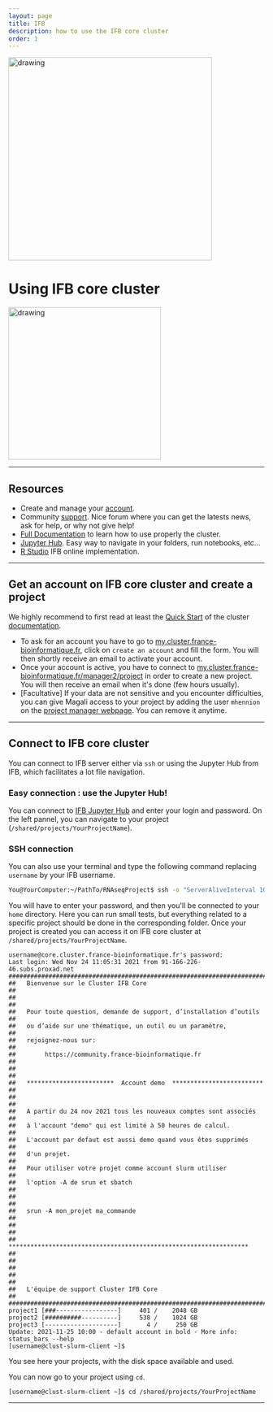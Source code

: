 ```yaml
---
layout: page
title: IFB
description: how to use the IFB core cluster
order: 1
---
```


<img src="{{site.baseurl}}/images/banner.png" alt="drawing" width="400"/>

# Using IFB core cluster 

<img src="{{site.baseurl}}/images/ifb.png" alt="drawing" width="300" align=right/>

---
## Resources 
  - Create and manage your [account](https://my.cluster.france-bioinformatique.fr/manager2/login).  
  - Community [support](https://community.cluster.france-bioinformatique.fr). Nice forum where you can get the latests news, ask for help, or why not give help!   
  - [Full Documentation](https://ifb-elixirfr.gitlab.io/cluster/doc/) to learn how to use properly the cluster.
  - [Jupyter Hub](https://jupyterhub.cluster.france-bioinformatique.fr). Easy way to navigate in your folders, run notebooks, etc...
  - [R Studio](https://rstudio.cluster.france-bioinformatique.fr/) IFB online implementation.   


---
## Get an account on IFB core cluster and create a project

We highly recommend to first read at least the [Quick Start](https://ifb-elixirfr.gitlab.io/cluster/doc/quick-start/) of the cluster [documentation](https://ifb-elixirfr.gitlab.io/cluster/doc/). 

- To ask for an account you have to go to [my.cluster.france-bioinformatique.fr](https://my.cluster.france-bioinformatique.fr/manager2/login), click on `create an account` and fill the form. You will then shortly receive an email to activate your account.  
- Once your account is active, you have to connect to [my.cluster.france-bioinformatique.fr/manager2/project](https://my.cluster.france-bioinformatique.fr/manager2/project) in order to create a new project. You will then receive an email when it's done (few hours usually). 
- [Facultative] If your data are not sensitive and you encounter difficulties, you can give Magali access to your project by adding the user `mhennion` on the [project manager webpage](https://my.cluster.france-bioinformatique.fr/manager2/project). You can remove it anytime. 


---
## Connect to IFB core cluster
You can connect to IFB server either via `ssh` or using the Jupyter Hub from IFB, which facilitates a lot file navigation. 

### Easy connection : use the Jupyter Hub!
You can connect to [IFB Jupyter Hub](https://jupyterhub.cluster.france-bioinformatique.fr/) and enter your login and password. On the left pannel, you can navigate to your project (`/shared/projects/YourProjectName`). 


### SSH connection 
You can also use your terminal and type the following command replacing `username` by your IFB username. 

```bash
You@YourComputer:~/PathTo/RNAseqProject$ ssh -o "ServerAliveInterval 10" -X username@core.cluster.france-bioinformatique.fr
```

You will have to enter your password, and then you'll be connected to your `home` directory. Here you can run small tests, but everything related to a specific project should be done in the corresponding folder. Once your project is created you can access it on IFB core cluster at `/shared/projects/YourProjectName`. 

```
username@core.cluster.france-bioinformatique.fr's password: 
Last login: Wed Nov 24 11:05:31 2021 from 91-166-226-46.subs.proxad.net
#############################################################################
##   Bienvenue sur le Cluster IFB Core                                     ##
##                                                                         ##
##   Pour toute question, demande de support, d’installation d’outils      ##
##   ou d’aide sur une thématique, un outil ou un paramètre,               ##
##   rejoignez-nous sur:                                                   ##
##        https://community.france-bioinformatique.fr                      ##
##                                                                         ##
##   ************************  Account demo  *************************     ##  
##                                                                         ##
##   A partir du 24 nov 2021 tous les nouveaux comptes sont associés       ##
##   à l'account "demo" qui est limité à 50 heures de calcul.              ##
##   L'account par defaut est aussi demo quand vous êtes supprimés         ##
##   d'un projet.                                                          ##
##   Pour utiliser votre projet comme account slurm utiliser               ##
##   l'option -A de srun et sbatch                                         ##
##                                                                         ##
##   srun -A mon_projet ma_commande                                        ##
##                                                                         ##
##   ******************************************************************    ##
##                                                                         ##
##                                                                         ##
##   L'équipe de support Cluster IFB Core                                  ##
#############################################################################
project1 [###-----------------]     401 /    2048 GB
project2 [##########----------]     538 /    1024 GB
project3 [--------------------]       4 /     250 GB
Update: 2021-11-25 10:00 - default account in bold - More info: status_bars --help
[username@clust-slurm-client ~]$ 
```
You see here your projects, with the disk space available and used. 

You can now go to your project using `cd`.

```
[username@clust-slurm-client ~]$ cd /shared/projects/YourProjectName
```

---
